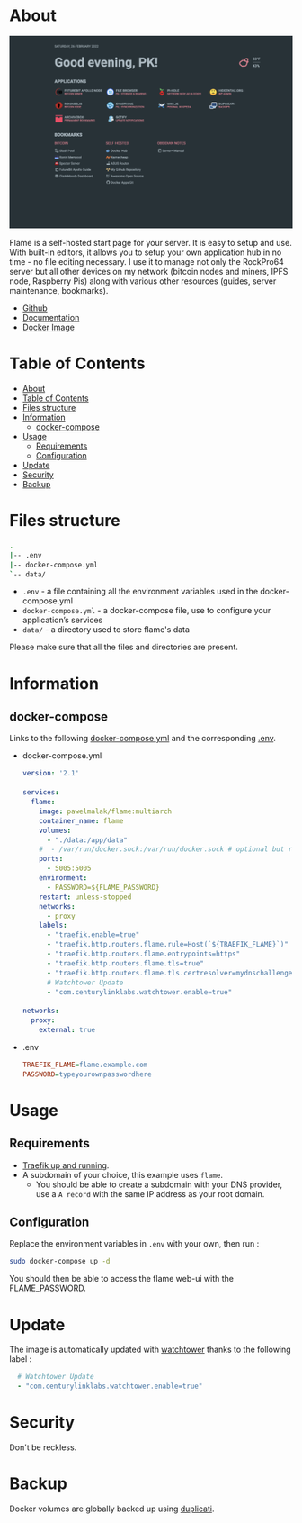 # About

<p align="center">
<img src="/_utilities/flame.png" alt="flame" title="flame" />
</p>

Flame is a self-hosted start page for your server. It is easy to setup and use. With built-in editors, it allows you to setup your own application hub in no time - no file editing necessary. I use it to manage not only the RockPro64 server but all other devices on my network (bitcoin nodes and miners, IPFS node, Raspberry Pis) along with various other resources (guides, server maintenance, bookmarks).

* [Github](https://github.com/pawelmalak/flame)
* [Documentation](https://github.com/pawelmalak/flame)
* [Docker Image](https://hub.docker.com/r/pawelmalak/flame)

# Table of Contents

<!-- TOC -->

- [About](#about)
- [Table of Contents](#table-of-contents)
- [Files structure](#files-structure)
- [Information](#information)
    - [docker-compose](#docker-compose)
- [Usage](#usage)
    - [Requirements](#requirements)
    - [Configuration](#configuration)
- [Update](#update)
- [Security](#security)
- [Backup](#backup)

<!-- /TOC -->

# Files structure 

```bash
.
|-- .env
|-- docker-compose.yml
`-- data/
```

- `.env` - a file containing all the environment variables used in the docker-compose.yml
- `docker-compose.yml` - a docker-compose file, use to configure your application’s services
- `data/` - a directory used to store flame's data

Please make sure that all the files and directories are present.

# Information

## docker-compose
Links to the following [docker-compose.yml](docker-compose.yml) and the corresponding [.env](.env).

* docker-compose.yml
  ```yaml
  version: '2.1'

  services:
    flame:
      image: pawelmalak/flame:multiarch
      container_name: flame
      volumes:
        - "./data:/app/data"
      #  - /var/run/docker.sock:/var/run/docker.sock # optional but required for Docker integration feature
      ports:
        - 5005:5005
      environment:
        - PASSWORD=${FLAME_PASSWORD}
      restart: unless-stopped
      networks:
        - proxy
      labels:
        - "traefik.enable=true"
        - "traefik.http.routers.flame.rule=Host(`${TRAEFIK_FLAME}`)"
        - "traefik.http.routers.flame.entrypoints=https"
        - "traefik.http.routers.flame.tls=true"
        - "traefik.http.routers.flame.tls.certresolver=mydnschallenge"
        # Watchtower Update
        - "com.centurylinklabs.watchtower.enable=true"
  
  networks:
    proxy:
      external: true
  ```
* .env
  ```ini 
  TRAEFIK_FLAME=flame.example.com 
  PASSWORD=typeyourownpasswordhere     
  ```

# Usage

## Requirements
- [Traefik up and running](../traefik).
- A subdomain of your choice, this example uses `flame`.
    - You should be able to create a subdomain with your DNS provider, use a `A record` with the same IP address as your root domain.

## Configuration

Replace the environment variables in `.env` with your own, then run :

```bash
sudo docker-compose up -d
```

You should then be able to access the flame web-ui with the FLAME_PASSWORD.


# Update

The image is automatically updated with [watchtower](../watchtower) thanks to the following label :

```yaml
  # Watchtower Update
  - "com.centurylinklabs.watchtower.enable=true"
```

# Security
Don't be reckless.


# Backup

Docker volumes are globally backed up using [duplicati](../duplicati). 
